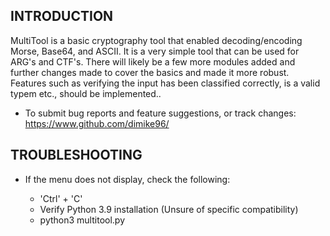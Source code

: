 INTRODUCTION
------------

MultiTool is a basic cryptography tool that enabled decoding/encoding Morse, Base64, and ASCII. It is a very simple tool that can be used for ARG's and CTF's.
There will likely be a few more modules added and further changes made to cover the basics and made it more robust. Features such as verifying the input has been classified correctly, is a valid typem etc., should be implemented..

 * To submit bug reports and feature suggestions, or track changes:
   https://www.github.com/dimike96/

TROUBLESHOOTING
---------------

 * If the menu does not display, check the following:

   - 'Ctrl' + 'C'
   - Verify Python 3.9 installation (Unsure of specific compatibility)
   - python3 multitool.py
